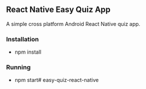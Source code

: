 ## React Native Easy Quiz App

A simple cross platform  Android React Native quiz app.


### Installation
* npm install


### Running
* npm start#   e a s y - q u i z - r e a c t - n a t i v e  
 
